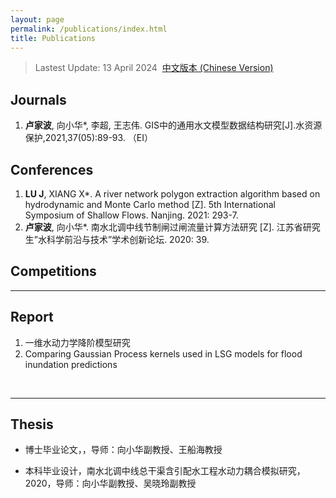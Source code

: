 ```yaml
---
layout: page
permalink: /publications/index.html
title: Publications
---
```


> Lastest Update: 13 April 2024&nbsp;  [中文版本 (Chinese Version)](https://lujiabo98.github.io/file/publications-zh/)

## Journals

1. **卢家波**, 向小华*, 李超, 王志伟. GIS中的通用水文模型数据结构研究[J].水资源保护,2021,37(05):89-93. （EI）<br>

## Conferences

1. **LU J**, XIANG X*. A river network polygon extraction algorithm based on hydrodynamic and Monte Carlo method [Z]. 5th International Symposium of Shallow Flows. Nanjing. 2021: 293-7.
2. **卢家波**, 向小华*. 南水北调中线节制闸过闸流量计算方法研究 [Z]. 江苏省研究生”水科学前沿与技术”学术创新论坛. 2020: 39. <br>

## Competitions





---

## Report

1. 一维水动力学降阶模型研究<br>
2. Comparing Gaussian Process kernels used in LSG models for flood inundation predictions<br>

<br>

---

## Thesis

- 博士毕业论文，，导师：向小华副教授、王船海教授

- 本科毕业设计，南水北调中线总干渠含引配水工程水动力耦合模拟研究，2020，导师：向小华副教授、吴晓玲副教授

  <br>
